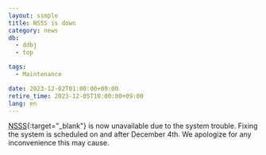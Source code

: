 ```yaml
---
layout: simple
title: NSSS is down
category: news
db:
  - ddbj
  - top

tags:
  - Maintenance

date: 2023-12-02T01:00:00+09:00
retire_time: 2023-12-05T10:00:00+09:00
lang: en
---
```


[NSSS](/ddbj/web-submission-e.html){:target="_blank"} is now unavailable due to the system trouble. Fixing the system is scheduled on and after December 4th. We apologize for any inconvenience this may cause.
